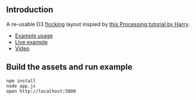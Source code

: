 ## Introduction

A re-usable D3 [flocking](http://www.red3d.com/cwr/boids/) layout inspied by [this Processing tutorial by Harry](http://harry.me/2011/02/17/neat-algorithms---flocking).

* [Example usage](https://github.com/shuw/flock/blob/master/assets/js/example.coffee)
* [Live example](http://shuw.github.com/)
* [Video](http://www.youtube.com/watch?v=XghaIxp7jIw&list=PLGpGSlNcc5S8wcJ73ZHJ_glxazNpR8LDa)


## Build the assets and run example

    npm install
    node app.js
    open http://localhost:5000